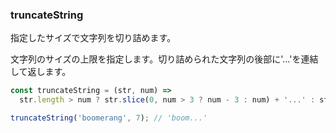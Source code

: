 ### truncateString

指定したサイズで文字列を切り詰めます。

文字列のサイズの上限を指定します。切り詰められた文字列の後部に'...'を連結して返します。

```js
const truncateString = (str, num) =>
  str.length > num ? str.slice(0, num > 3 ? num - 3 : num) + '...' : str;
```

```js
truncateString('boomerang', 7); // 'boom...'
```
